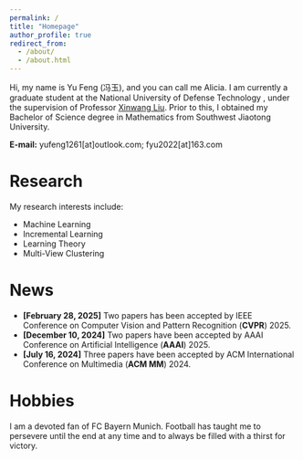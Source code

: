 ```yaml
---
permalink: /
title: "Homepage"
author_profile: true
redirect_from: 
  - /about/
  - /about.html
---
```


<!--This is the front page of a website that is powered by the [Academic Pages template](https://github.com/academicpages/academicpages.github.io) and hosted on GitHub pages. [GitHub pages](https://pages.github.com) is a free service in which websites are built and hosted from code and data stored in a GitHub repository, automatically updating when a new commit is made to the repository. This template was forked from the [Minimal Mistakes Jekyll Theme](https://mmistakes.github.io/minimal-mistakes/) created by Michael Rose, and then extended to support the kinds of content that academics have: publications, talks, teaching, a portfolio, blog posts, and a dynamically-generated CV. You can fork [this template](https://github.com/academicpages/academicpages.github.io) right now, modify the configuration and markdown files, add your own PDFs and other content, and have your own site for free, with no ads!-->

Hi, my name is Yu Feng (冯玉), and you can call me Alicia. I am currently a graduate student at the National University of Defense Technology , under the supervision of Professor [Xinwang Liu](https://xinwangliu.github.io). Prior to this, I obtained my Bachelor of Science degree in Mathematics from Southwest Jiaotong University.

**E-mail:**  yufeng1261[at]outlook.com; fyu2022[at]163.com

Research
======
<!--Like many other Jekyll-based GitHub Pages templates, Academic Pages makes you separate the website's content from its form. The content & metadata of your website are in structured markdown files, while various other files constitute the theme, specifying how to transform that content & metadata into HTML pages. You keep these various markdown (.md), YAML (.yml), HTML, and CSS files in a public GitHub repository. Each time you commit and push an update to the repository, the [GitHub pages](https://pages.github.com/) service creates static HTML pages based on these files, which are hosted on GitHub's servers free of charge.-->

My research interests include:
- Machine Learning
- Incremental Learning
- Learning Theory
- Multi-View Clustering


News
======
- **[February 28, 2025]** Two papers has been accepted by IEEE Conference on Computer Vision and Pattern Recognition (**CVPR**) 2025.
- **[December 10, 2024]** Two papers have been accepted by AAAI Conference on Artificial Intelligence (**AAAI**) 2025.
- **[July 16, 2024]** Three papers have been accepted by ACM International Conference on Multimedia (**ACM MM**) 2024.


Hobbies
======
I am a devoted fan of FC Bayern Munich. Football has taught me to persevere until the end at any time and to always be filled with a thirst for victory.

